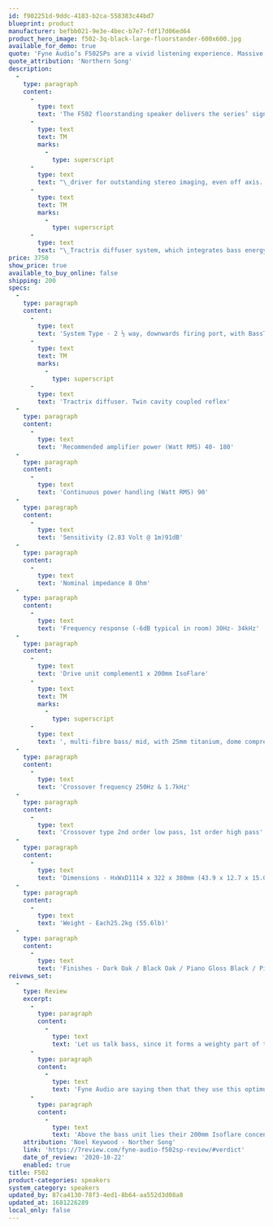 ```yaml
---
id: f902251d-9ddc-4183-b2ca-558383c44bd7
blueprint: product
manufacturer: befbb021-9e3e-4bec-b7e7-fdf17d06ed64
product_hero_image: f502-3q-black-large-floorstander-600x600.jpg
available_for_demo: true
quote: 'Fyne Audio’s F502SPs are a vivid listening experience. Massive bass and a fast, forward midband make for a sound few other loudspeakers come close to.'
quote_attribution: 'Northern Song'
description:
  -
    type: paragraph
    content:
      -
        type: text
        text: 'The F502 floorstanding speaker delivers the series’ signature clarity and articulation along with visceral bass. The system will suit larger listening environments but is capable of revealing a huge dynamic range even when played at low volumes in smaller rooms. Isotropic energy radiation, with point source constant directivity, is provided by a 200mm (8″) proprietary IsoFlare'
      -
        type: text
        text: TM
        marks:
          -
            type: superscript
      -
        type: text
        text: "\_driver for outstanding stereo imaging, even off axis. A matched 200mm (8″) bass driver is also fitted to the 64-litre cabinet ensuring a breath-taking Hi-Fi or home theatre experience. Ideal for medium to large-sized rooms, the F502 is supplied with a dedicated plinth incorporating our BassTrax"
      -
        type: text
        text: TM
        marks:
          -
            type: superscript
      -
        type: text
        text: "\_Tractrix diffuser system, which integrates bass energy uniformly into the room. The luxuriously finished, contemporary styled cabinet is available in a choice of dark oak or black oak real wood veneer and piano gloss black or white. Enhancing its aesthetic appeal, it has a gently curved front and rear baffle which additionally benefits the acoustic performance by reducing colouration effects."
price: 3750
show_price: true
available_to_buy_online: false
shipping: 200
specs:
  -
    type: paragraph
    content:
      -
        type: text
        text: 'System Type - 2 ½ way, downwards firing port, with BassTrax'
      -
        type: text
        text: TM
        marks:
          -
            type: superscript
      -
        type: text
        text: 'Tractrix diffuser. Twin cavity coupled reflex'
  -
    type: paragraph
    content:
      -
        type: text
        text: 'Recommended amplifier power (Watt RMS) 40- 180'
  -
    type: paragraph
    content:
      -
        type: text
        text: 'Continuous power handling (Watt RMS) 90'
  -
    type: paragraph
    content:
      -
        type: text
        text: 'Sensitivity (2.83 Volt @ 1m)91dB'
  -
    type: paragraph
    content:
      -
        type: text
        text: 'Nominal impedance 8 Ohm'
  -
    type: paragraph
    content:
      -
        type: text
        text: 'Frequency response (-6dB typical in room) 30Hz- 34kHz'
  -
    type: paragraph
    content:
      -
        type: text
        text: 'Drive unit complement1 x 200mm IsoFlare'
      -
        type: text
        text: TM
        marks:
          -
            type: superscript
      -
        type: text
        text: ', multi-fibre bass/ mid, with 25mm titanium, dome compression tweeter. 1 x 200mm multi-fibre bass'
  -
    type: paragraph
    content:
      -
        type: text
        text: 'Crossover frequency 250Hz & 1.7kHz'
  -
    type: paragraph
    content:
      -
        type: text
        text: 'Crossover type 2nd order low pass, 1st order high pass'
  -
    type: paragraph
    content:
      -
        type: text
        text: 'Dimensions - HxWxD1114 x 322 x 380mm (43.9 x 12.7 x 15.0”)'
  -
    type: paragraph
    content:
      -
        type: text
        text: 'Weight - Each25.2kg (55.6lb)'
  -
    type: paragraph
    content:
      -
        type: text
        text: 'Finishes - Dark Oak / Black Oak / Piano Gloss Black / Piano Gloss White'
reivews_set:
  -
    type: Review
    excerpt:
      -
        type: paragraph
        content:
          -
            type: text
            text: 'Let us talk bass, since it forms a weighty part of this ‘speakers design essence and sonic character. The fibreboard cabinet, braced for rigidity, has a “conical Tractrix profile bass diffuser” we are told, that fires downward to a port on the bottom panel – think downward firing cone. Like all loudspeakers with downward firing ports the F502SP has a plinth that lifts it off the floor, in this case a substantial one of cast aluminium with adjustable spikes, twiddled by a supplied tool. ‘Tractrix’ refers to a horn profile developed long ago as optimal by Paul Voight and we described it in our Nov 94 DIY Supplement; Wikipedia has a very interesting explanation with animated diagrams. Klipsch also like to mention use of the Tractrix profile, so it well respected.'
      -
        type: paragraph
        content:
          -
            type: text
            text: 'Fyne Audio are saying then that they use this optimum profile for bass port that loads the lower 200m drive unit.'
      -
        type: paragraph
        content:
          -
            type: text
            text: 'Above the bass unit lies their 200mm Isoflare concentric drive unit with magnesium dome treble unit at centre, firing out through a short horn. The treble unit plays a strong role in the F502SP I found, coming in at 1.7kHz Fyne say – and our measurements show the ‘speaker is forward at this frequency and above, making for strong projection of detail. Think vivid vocals.'
    attribution: 'Noel Keywood - Norther Song'
    link: 'https://7review.com/fyne-audio-f502sp-review/#verdict'
    date_of_review: '2020-10-22'
    enabled: true
title: F502
product-categories: speakers
system_category: speakers
updated_by: 87ca4130-78f3-4ed1-8b64-aa552d3d08a8
updated_at: 1681226289
local_only: false
---
```

